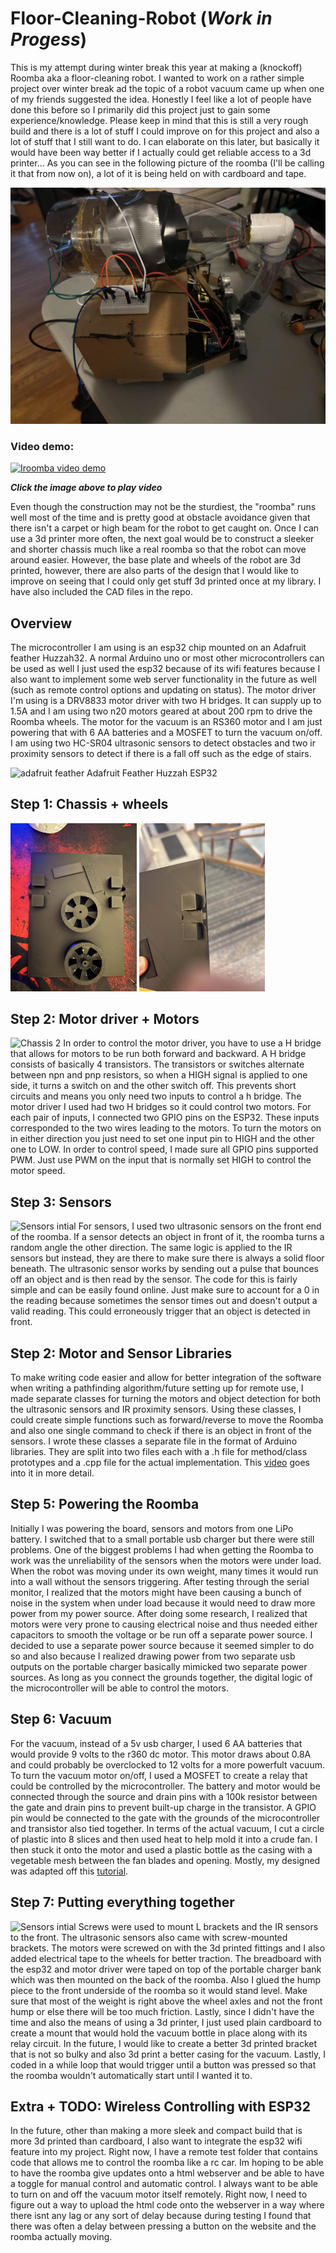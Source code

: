 # Floor-Cleaning-Robot (***Work in Progess***)
This is my attempt during winter break this year at making a (knockoff) Roomba aka a floor-cleaning robot. I wanted to work on a rather simple project over winter break ad the topic of a robot vacuum came up when one of my friends suggested the idea. Honestly I feel like a lot of people have done this before so I primarily did this project just to gain some experience/knowledge. Please keep in mind that this is still a very rough build and there is a lot of stuff I could improve on for this project and also a lot of stuff that I still want to do. I can elaborate on this later, but basically it would have been way better if I actually could get reliable access to a 3d printer... 
As you can see in the following picture of the roomba (I'll be calling it that from now on), a lot of it is being held on with cardboard and tape. 

![alt text](https://github.com/MRFluffyNBS/Floor-Cleaning-Robot/blob/main/images/IMG_6248.jpg "Image of completed roomba")

### Video demo: 
[![Iroomba video demo](http://img.youtube.com/vi/Y5IRyU6TOsk/0.jpg)](http://www.youtube.com/watch?v=Y5IRyU6TOsk)

***Click the image above to play video***

Even though the construction may not be the sturdiest, the "roomba" runs well most of the time and is pretty good at obstacle avoidance given that there isn't a carpet or high beam for the robot to get caught on. Once I can use a 3d printer more often, the next goal would be to construct a sleeker and shorter chassis much like a real roomba so that the robot can move around easier. However, the base plate and wheels of the robot are 3d printed, however, there are also parts of the design that I would like to improve on seeing that I could only get stuff 3d printed once at my library. I have also included the CAD files in the repo. 

## Overview

The microcontroller I am using is an esp32 chip mounted on an Adafruit feather Huzzah32. A normal Arduino uno or most other microcontrollers can be used as well I just used the esp32 because of its wifi features because I also want to implement some web server functionality in the future as well (such as remote control options and updating on status). The motor driver I'm using is a DRV8833 motor driver with two H bridges. It can supply up to 1.5A and I am using two n20 motors geared at about 200 rpm to drive the Roomba wheels. The motor for the vacuum is an RS360 motor and I am just powering that with 6 AA batteries and a MOSFET to turn the vacuum on/off. I am using two HC-SR04 ultrasonic sensors to detect obstacles and two ir proximity sensors to detect if there is a fall off such as the edge of stairs. 

<img src="https://github.com/MRFluffyNBS/Floor-Cleaning-Robot/blob/main/images/feather.jpg" alt="adafruit feather" style="width:40%; height:auto;" />
Adafruit Feather Huzzah ESP32

## Step 1: Chassis + wheels
<p float="left">
  <img src="https://github.com/MRFluffyNBS/Floor-Cleaning-Robot/blob/main/images/cad1.jpg" alt="Chassis 1" style="width:40%; height:auto;" /> 
  <img src="https://github.com/MRFluffyNBS/Floor-Cleaning-Robot/blob/main/images/cad2.jpg" alt="Chassis 2" style="width:40%; height:auto;" />
</p>



## Step 2: Motor driver + Motors
<img src="https://github.com/MRFluffyNBS/Floor-Cleaning-Robot/blob/main/images/initial%20wiring.jpg" alt="Chassis 2" style="width:40%; height:auto;" />
In order to control the motor driver, you have to use a H bridge that allows for motors to be run both forward and backward. A H bridge consists of basically 4 transistors. The transistors or switches alternate between npn and pnp resistors, so when a HIGH signal is applied to one side, it turns a switch on and the other switch off. This prevents short circuits and means you only need two inputs to control a h bridge. The motor driver I used had two H bridges so it could control two motors. For each pair of inputs, I connected two GPIO pins on the ESP32. These inputs corresponded to the two wires leading to the motors. To turn the motors on in either direction you just need to set one input pin to HIGH and the other one to LOW. In order to control speed, I made sure all GPIO pins supported PWM. Just use PWM on the input that is normally set HIGH to control the motor speed. 

## Step 3: Sensors 
<img src="https://github.com/MRFluffyNBS/Floor-Cleaning-Robot/blob/main/images/initial_assembly2.jpg" alt="Sensors intial" style="width:40%; height:auto;" />
For sensors, I used two ultrasonic sensors on the front end of the roomba. If a sensor detects an object in front of it, the roomba turns a random angle the other direction. The same logic is applied to the IR sensors but instead, they are there to make sure there is always a solid floor beneath. The ultrasonic sensor works by sending out a pulse that bounces off an object and is then read by the sensor. The code for this is fairly simple and can be easily found online. Just make sure to account for a 0 in the reading because sometimes the sensor times out and doesn't output a valid reading. This could erroneously trigger that an object is detected in front. 

## Step 2: Motor and Sensor Libraries 
To make writing code easier and allow for better integration of the software when writing a pathfinding algorithm/future setting up for remote use, I made separate classes for turning the motors and object detection for both the ultrasonic sensors and IR proximity sensors. Using these classes, I could create simple functions such as forward/reverse to move the Roomba and also one single command to check if there is an object in front of the sensors. I wrote these classes a separate file in the format of Arduino libraries. They are split into two files each with a .h file for method/class prototypes and a .cpp file for the actual implementation. This [video](https://www.youtube.com/watch?v=IiZl3p-ZohM) goes into it in more detail. 

## Step 5: Powering the Roomba 
Initially I was powering the board, sensors and motors from one LiPo battery. I switched that to a small portable usb charger but there were still problems. One of the biggest problems I had when getting the Roomba to work was the unreliability of the sensors when the motors were under load. When the robot was moving under its own weight, many times it would run into a wall without the sensors triggering. After testing through the serial monitor, I realized that the motors might have been causing a bunch of noise in the system when under load because it would need to draw more power from my power source. After doing some research, I realized that motors were very prone to causing electrical noise and thus needed either capacitors to smooth the voltage or be run off a separate power source. I decided to use a separate power source because it seemed simpler to do so and also because I realized drawing power from two separate usb outputs on the portable charger basically mimicked two separate power sources. As long as you connect the grounds together, the digital logic of the microcontroller will be able to control the motors. 

## Step 6: Vacuum 
For the vacuum, instead of a 5v usb charger, I used 6 AA batteries that would provide 9 volts to the r360 dc motor. This motor draws about 0.8A and could probably be overclocked to 12 volts for a more powerfult vacuum. To turn the vacuum motor on/off, I used a MOSFET to create a relay that could be controlled by the microcontroller. The battery and motor would be connected through the source and drain pins with a 100k resistor between the gate and drain pins to prevent built-up charge in the transistor. A GPIO pin would be connected to the gate with the grounds of the microcontroller and transistor also tied together. In terms of the actual vacuum, I cut a circle of plastic into 8 slices and then used heat to help mold it into a crude fan. I then stuck it onto the motor and used a plastic bottle as the casing with a vegetable mesh between the fan blades and opening. Mostly, my designed was adapted off this [tutorial](https://www.instructables.com/How-to-Make-a-Powerful-Vacuum-Cleaner/). 

## Step 7: Putting everything together 
<img src="https://github.com/MRFluffyNBS/Floor-Cleaning-Robot/blob/main/images/updated_all_sensors.jpg" alt="Sensors intial" style="width:40%; height:auto;" />
Screws were used to mount L brackets and the IR sensors to the front. The ultrasonic sensors also came with screw-mounted brackets. The motors were screwed on with the 3d printed fittings and I also added electrical tape to the wheels for better traction. The breadboard with the esp32 and motor driver were taped on top of the portable charger bank which was then mounted on the back of the roomba. Also I glued the hump piece to the front underside of the roomba so it would stand level. Make sure that most of the weight is right above the wheel axles and not the front hump or else there will be too much friction. Lastly, since I didn't have the time and also the means of using a 3d printer, I just used plain cardboard to create a mount that would hold the vacuum bottle in place along with its relay circuit. In the future, I would like to create a better 3d printed bracket that is not so bulky and also 3d print a better casing for the vacuum. Lastly, I coded in a while loop that would trigger until a button was pressed so that the roomba wouldn't automatically start until I wanted it to. 

## Extra + TODO: Wireless Controlling with ESP32
In the future, other than making a more sleek and compact build that is more 3d printed than cardboard, I also want to integrate the esp32 wifi feature into my project. Right now, I have a remote test folder that contains code that allows me to control the roomba like a rc car. Im hoping to be able to have the roomba give updates onto a html webserver and be able to have a toggle for manual control and automatic control. I always want to be able to turn on and off the vacuum motor itself remotely. Right now, I need to figure out a way to upload the html code onto the webserver in a way where there isnt any lag or any sort of delay because during testing I found that there was often a delay between pressing a button on the website and the roomba actually moving. 

